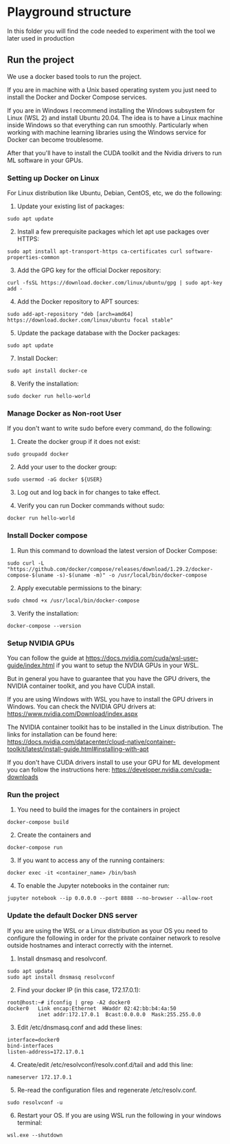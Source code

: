 # Playground structure

In this folder you will find the code needed to experiment with the tool we later used in production 

## Run the project

We use a docker based tools to run the project.

If you are in machine with a Unix based operating system you just need to install the Docker and Docker Compose services.

If you are in Windows I recommend installing the Windows subsystem for Linux (WSL 2) and install Ubuntu 20.04. The idea is to have a Linux machine inside Windows so that everything can run smoothly. Particularly when working with machine learning libraries using the Windows service for Docker can become troublesome.

After that you'll have to install the CUDA toolkit and the Nvidia drivers to run ML software in your GPUs.

### Setting up Docker on Linux

For Linux distribution like Ubuntu, Debian, CentOS, etc, we do the following:

1. Update your existing list of packages:
``` console
sudo apt update
```

2. Install a few prerequisite packages which let apt use packages over HTTPS:
``` console
sudo apt install apt-transport-https ca-certificates curl software-properties-common
```


3. Add the GPG key for the official Docker repository:
``` console
curl -fsSL https://download.docker.com/linux/ubuntu/gpg | sudo apt-key add -
```


4. Add the Docker repository to APT sources:
``` console
sudo add-apt-repository "deb [arch=amd64] https://download.docker.com/linux/ubuntu focal stable"
```


5. Update the package database with the Docker packages:
```
sudo apt update
```


7. Install Docker:
```
sudo apt install docker-ce
```


8. Verify the installation:
```
sudo docker run hello-world
```


### Manage Docker as Non-root User

If you don't want to write sudo before every command, do the following: 

1. Create the docker group if it does not exist:
```
sudo groupadd docker
```
2. Add your user to the docker group:
```
sudo usermod -aG docker ${USER}
```
3. Log out and log back in for changes to take effect.

4. Verify you can run Docker commands without sudo:
```
docker run hello-world
```

### Install Docker compose

1. Run this command to download the latest version of Docker Compose:
```
sudo curl -L "https://github.com/docker/compose/releases/download/1.29.2/docker-compose-$(uname -s)-$(uname -m)" -o /usr/local/bin/docker-compose
```
2. Apply executable permissions to the binary:
```
sudo chmod +x /usr/local/bin/docker-compose
```
3. Verify the installation:
```
docker-compose --version
```

### Setup NVIDIA GPUs

You can follow the guide at https://docs.nvidia.com/cuda/wsl-user-guide/index.html if you want to setup the NVDIA GPUs in your WSL.

But in general you have to guarantee that you have the GPU drivers, the NVIDIA container toolkit, and you have CUDA install.

If you are using Windows with WSL you have to install the GPU drivers in Windows.
You can check the NVIDIA GPU drivers at: https://www.nvidia.com/Download/index.aspx

The NVIDIA container toolkit has to be installed in the Linux distribution. The links for installation can be found here: https://docs.nvidia.com/datacenter/cloud-native/container-toolkit/latest/install-guide.html#installing-with-apt

If you don't have CUDA drivers install to use your GPU for ML development you can follow the instructions here: 
https://developer.nvidia.com/cuda-downloads

### Run the project

1. You need to build the images for the containers in project

```
docker-compose build
```

2. Create the containers and 

```
docker-compose run
```

3. If you want to access any of the running containers:

```
docker exec -it <container_name> /bin/bash
```

4. To enable the Jupyter notebooks in the container run:

```
jupyter notebook --ip 0.0.0.0 --port 8888 --no-browser --allow-root
```

### Update the default Docker DNS server
If you are using the WSL or a Linux distribution as your OS you need to configure the following in order for the private container network to resolve outside hostnames and interact correctly with the internet.

1. Install dnsmasq and resolvconf.
```
sudo apt update
sudo apt install dnsmasq resolvconf
```

2. Find your docker IP (in this case, 172.17.0.1):
```
root@host:~# ifconfig | grep -A2 docker0
docker0   Link encap:Ethernet  HWaddr 02:42:bb:b4:4a:50  
          inet addr:172.17.0.1  Bcast:0.0.0.0  Mask:255.255.0.0
```

3. Edit /etc/dnsmasq.conf and add these lines:
```
interface=docker0
bind-interfaces
listen-address=172.17.0.1
```
4. Create/edit /etc/resolvconf/resolv.conf.d/tail and add this line:
```
nameserver 172.17.0.1
```
5. Re-read the configuration files and regenerate /etc/resolv.conf.
```
sudo resolvconf -u
```
6. Restart your OS. If you are using WSL run the following in your windows terminal:
```
wsl.exe --shutdown
```
